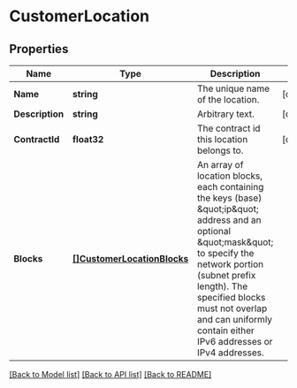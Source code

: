 # CustomerLocation

## Properties

Name | Type | Description | Notes
------------ | ------------- | ------------- | -------------
**Name** | **string** | The unique name of the location. | [optional] 
**Description** | **string** | Arbitrary text. | [optional] 
**ContractId** | **float32** | The contract id this location belongs to. | [optional] 
**Blocks** | [**[]CustomerLocationBlocks**](CustomerLocation_blocks.md) | An array of location blocks, each containing the keys (base) \&quot;ip\&quot; address and an optional \&quot;mask\&quot; to specify the network portion (subnet prefix length). The specified blocks must not overlap and can uniformly contain either IPv6 addresses or IPv4 addresses. | 

[[Back to Model list]](../README.md#documentation-for-models) [[Back to API list]](../README.md#documentation-for-api-endpoints) [[Back to README]](../README.md)


